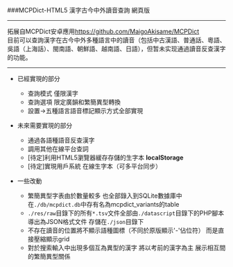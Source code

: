###MCPDict-HTML5 漢字古今中外讀音查詢 網頁版  

---

拓展自MCPDict安卓應用<https://github.com/MaigoAkisame/MCPDict>  
目前可以查詢漢字在古今中外多種語言中的讀音（包括中古漢語、普通話、粵語、吳語（上海話）、閩南語、朝鮮語、越南語、日語），但暂未实现通過讀音反查漢字的功能。  

---

- 已經實現的部分  

	- 查詢模式 僅限漢字  
	- 查詢選項 限定廣韻和繁簡異型轉換  
	- 設置->五種語言語音標記顯示方式全部實現  

- 未來需要實現的部分  

	- 通過各語種語音反查漢字  
	- 調用其他在線平台查詞  
	- [待定]利用HTML5瀏覽器緩存存儲的生字本 **localStorage**  
	- [待定]實現用戶系統 在線生字本（可多平台同步）  

- 一些改動

	- 繁簡異型字表由於數量較多 也全部錄入到SQLite數據庫中 在`./db/mcpdict.db`中存有名為mcpdict_variants的table  
	- `./res/raw`目錄下的所有`*.tsv`文件全部由`./datascript`目錄下的PHP腳本導出為JSON格式文件 存儲在`./json`目錄下  
	- 不存在讀音的位置將不顯示語種圖標（不同於原版顯示'-'佔位符） 而是直接壓縮顯示grid  
	- 對於搜索輸入中出現多個互為異型的漢字 將以考前的漢字為主 展示相互間的繁簡異型關係  

